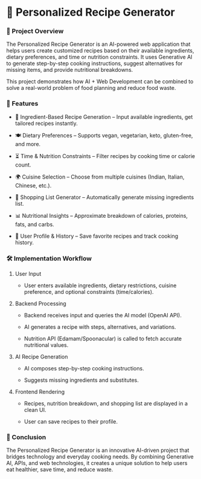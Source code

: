 # 🍴 Personalized Recipe Generator
### 📌 Project Overview

The Personalized Recipe Generator is an AI-powered web application that helps users create customized recipes based on their available ingredients, dietary preferences, and time or nutrition constraints. It uses Generative AI to generate step-by-step cooking instructions, suggest alternatives for missing items, and provide nutritional breakdowns.

This project demonstrates how AI + Web Development can be combined to solve a real-world problem of food planning and reduce food waste.

### 🚀 Features

* 🥦 Ingredient-Based Recipe Generation – Input available ingredients, get tailored recipes instantly.

* 🍽 Dietary Preferences – Supports vegan, vegetarian, keto, gluten-free, and more.

* ⏳ Time & Nutrition Constraints – Filter recipes by cooking time or calorie count.

* 🌍 Cuisine Selection – Choose from multiple cuisines (Indian, Italian, Chinese, etc.).

* 🛒 Shopping List Generator – Automatically generate missing ingredients list.

* 📊 Nutritional Insights – Approximate breakdown of calories, proteins, fats, and carbs.

* 💾 User Profile & History – Save favorite recipes and track cooking history.

### 🛠️ Implementation Workflow

1. User Input

   * User enters available ingredients, dietary restrictions, cuisine preference, and optional constraints (time/calories).

2. Backend Processing

   * Backend receives input and queries the AI model (OpenAI API).

   * AI generates a recipe with steps, alternatives, and variations.

   * Nutrition API (Edamam/Spoonacular) is called to fetch accurate nutritional values.

3. AI Recipe Generation

   * AI composes step-by-step cooking instructions.

   * Suggests missing ingredients and substitutes.

4. Frontend Rendering

   * Recipes, nutrition breakdown, and shopping list are displayed in a clean UI.

   * User can save recipes to their profile.
  
### 📌 Conclusion

The Personalized Recipe Generator is an innovative AI-driven project that bridges technology and everyday cooking needs. By combining Generative AI, APIs, and web technologies, it creates a unique solution to help users eat healthier, save time, and reduce waste.
